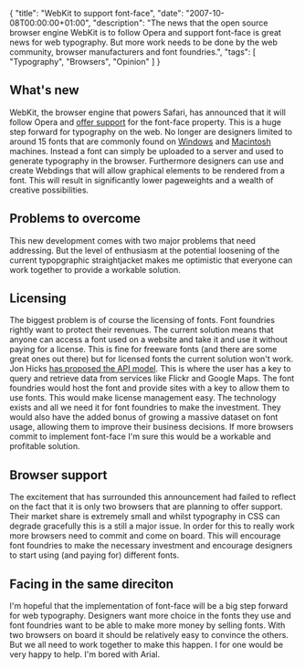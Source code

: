 {
  "title": "WebKit to support font-face",
  "date": "2007-10-08T00:00:00+01:00",
  "description": "The news that the open source browser engine WebKit is to follow Opera and support font-face is great news for web typography. But more work needs to be done by the web community, browser manufacturers and font foundries.",
  "tags": [
    "Typography",
    "Browsers",
    "Opinion"
  ]
}

## What's new

WebKit, the browser engine that powers Safari, has announced that it will follow Opera and [offer support][1] for the font-face property. This is a huge step forward for typography on the web. No longer are designers limited to around 15 fonts that are commonly found on [Windows][2] and [Macintosh][3] machines. Instead a font can simply be uploaded to a server and used to generate typography in the browser. Furthermore designers can use and create Webdings that will allow graphical elements to be rendered from a font. This will result in significantly lower pageweights and a wealth of creative possibilities.

## Problems to overcome

This new development comes with two major problems that need addressing. But the level of enthusiasm at the potential loosening of the current typopgraphic straightjacket makes me optimistic that everyone can work together to provide a workable solution. 

## Licensing

The biggest problem is of course the licensing of fonts. Font foundries rightly want to protect their revenues. The current solution means that anyone can access a font used on a website and take it and use it without paying for a license. This is fine for freeware fonts (and there are some great ones out there) but for licensed fonts the current solution won't work. Jon Hicks [has proposed the API model][4]. This is where the user has a key to query and retrieve data from services like Flickr and Google Maps. The font foundries would host the font and provide sites with a key to allow them to use fonts. This would make license management easy. The technology exists and all we need it for font foundries to make the investment. They would also have the added bonus of growing a massive dataset on font usage, allowing them to improve their business decisions. If more browsers commit to implement font-face I'm sure this would be a workable and profitable solution. 

## Browser support

The excitement that has surrounded this announcement had failed to reflect on the fact that it is only two browsers that are planning to offer support. Their market share is extremely small and whilst typography in CSS can degrade gracefully this is a still a major issue. In order for this to really work more browsers need to commit and come on board. This will encourage font foundries to make the necessary investment and encourage designers to start using (and paying for) different fonts.

## Facing in the same direciton

I'm hopeful that the implementation of font-face will be a big step forward for web typography. Designers want more choice in the fonts they use and font foundries want to be able to make more money by selling fonts. With two browsers on board it should be relatively easy to convince the others. But we all need to work together to make this happen. I for one would be very happy to help. I'm bored with Arial.

 [1]: http://webkit.org/blog/124/downloadable-fonts/
 [2]: http://www.codestyle.org/css/font-family/sampler-WindowsResults.shtml
 [3]: http://www.codestyle.org/css/font-family/sampler-MacResults.shtml
 [4]: http://www.hicksdesign.co.uk/journal/fonts-in-your-face
